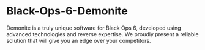 # Black-Ops-6-Demonite
Demonite is a truly unique software for Black Ops 6, developed using advanced technologies and reverse expertise. We proudly present a reliable solution that will give you an edge over your competitors.
